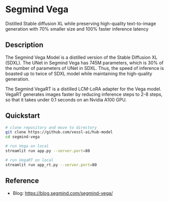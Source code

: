 # Segmind Vega

Distilled Stable diffusion XL while preserving high-quality text-to-image generation with 70% smaller size and 100% faster inference latency

## Description

The Segmind Vega Model is a distilled version of the Stable Diffusion XL (SDXL). The UNet in Segmind Vega has 745M parameters, which is 30% of the number of parameters of UNet in SDXL. Thus, the speed of inference is boasted up to twice of SDXL model while maintaining the high-quality generation.

The Segmind VegaRT is a distilled LCM-LoRA adapter for the Vega model. VegaRT generates images faster by reducing inference steps to 2-8 steps, so that it takes under 0.1 seconds on an Nvidia A100 GPU.

## Quickstart

```sh
# clone repository and move to directory
git clone https://github.com/vessl-ai/hub-model
cd segmind-vega

# run Vega on local
streamlit run app.py --server.port=80

# run VegaRT on local
streamlit run app_rt.py --server.port=80
```

## Reference

- Blog: <https://blog.segmind.com/segmind-vega/>
